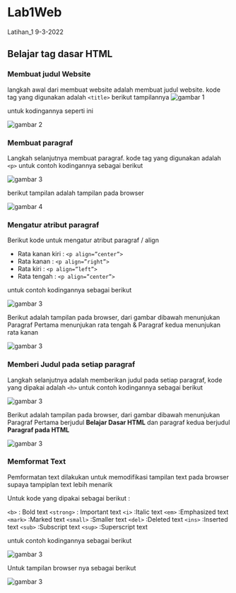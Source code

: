 # Lab1Web
Latihan_1 9-3-2022

## Belajar tag dasar HTML

### Membuat judul Website
langkah awal dari membuat website adalah membuat judul website.
kode tag yang digunakan adalah `<title>`
berikut tampilannya
![gambar 1](img/ss1-1.png)

untuk kodingannya seperti ini

![gambar 2](img/ss1-2.png)

### Membuat paragraf
Langkah selanjutnya membuat paragraf.
kode tag yang digunakan adalah `<p>` untuk contoh kodingannya sebagai berikut

![gambar 3](img/ss2-2.png)

berikut tampilan adalah tampilan pada browser

![gambar 4](img/ss2-1.png)

### Mengatur atribut paragraf
Berikut kode untuk mengatur atribut paragraf / align
- Rata kanan kiri   : `<p align=”center”>`
- Rata kanan        : `<p align=”right”>`
- Rata kiri         : `<p align=”left”>`
- Rata tengah       : `<p align=”center”>`

untuk contoh kodingannya sebagai berikut

![gambar 3](img/ss3-2.png)

Berikut adalah tampilan pada browser, dari gambar dibawah menunjukan Paragraf Pertama menunjukan rata tengah & Paragraf kedua menunjukan rata kanan

![gambar 3](img/ss3-1.png)

### Memberi Judul pada setiap paragraf
Langkah selanjutnya adalah memberikan judul pada setiap paragraf, kode yang dipakai adalah `<h>` untuk contoh kodingannya sebagai berikut 

![gambar 3](img/ss4-2.png)

Berikut adalah tampilan pada browser, dari gambar dibawah menunjukan Paragraf Pertama berjudul **Belajar Dasar HTML** dan paragraf kedua berjudul **Paragraf pada HTML**

![gambar 3](img/ss4-1.png)

### Memformat Text
Pemformatan text dilakukan untuk memodifikasi tampilan text pada browser supaya tampiplan text lebih menarik

Untuk kode yang dipakai sebagai berikut :

`<b>`         : Bold text
`<strong>`    : Important text
`<i>`         :Italic text
`<em>`        :Emphasized text
`<mark>`      :Marked text
`<small>`     :Smaller text
`<del>`       :Deleted text
`<ins>`       :Inserted text
`<sub>`       :Subscript text
`<sup>`       :Superscript text

untuk contoh kodingannya sebagai berikut

![gambar 3](img/ss5-2.png)

Untuk tampilan browser nya sebagai berikut

![gambar 3](img/ss5-1.png)